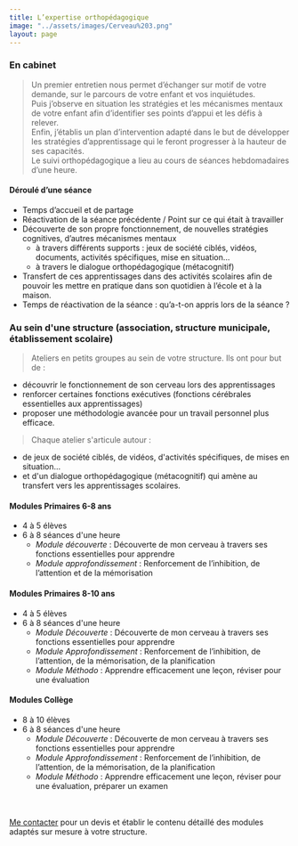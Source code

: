 ```yaml
---
title: L’expertise orthopédagogique
image: "../assets/images/Cerveau%203.png"
layout: page
---
```

### En cabinet
>Un premier entretien nous permet d’échanger sur motif de votre demande, sur le parcours
de votre enfant et vos inquiétudes.<br>
>Puis j’observe en situation les stratégies et les mécanismes mentaux de votre
enfant afin d’identifier ses points d’appui et les défis à relever.<br>
>Enfin, j’établis un plan d’intervention adapté dans le but de développer les
stratégies d’apprentissage qui le feront progresser à la hauteur de ses capacités.<br>
Le suivi orthopédagogique a lieu au cours de séances hebdomadaires d’une heure.

#### Déroulé d’une séance
* Temps d’accueil et de partage
* Réactivation de la séance précédente / Point sur ce qui était à travailler
* Découverte de son propre fonctionnement, de nouvelles stratégies cognitives, d’autres mécanismes mentaux<br>
    * à travers différents supports : jeux de société ciblés, vidéos, documents, activités spécifiques, mise en situation…
    * à travers le dialogue orthopédagogique (métacognitif)
* Transfert de ces apprentissages dans des activités scolaires afin de pouvoir les mettre en pratique dans son quotidien à l’école et à la maison.
* Temps de réactivation de la séance : qu’a-t-on appris lors de la séance ?

### Au sein d'une structure (association, structure municipale, établissement scolaire)
>Ateliers en petits groupes au sein de votre structure. Ils ont pour but de : 
* découvrir le fonctionnement de son cerveau lors des apprentissages
* renforcer certaines fonctions exécutives (fonctions cérébrales essentielles aux apprentissages) 
* proposer une méthodologie avancée pour un travail personnel plus efficace. 
>
>Chaque atelier s'articule autour :
* de jeux de société ciblés, de vidéos, d'activités spécifiques, de mises en situation... 
* et d'un dialogue orthopédagogique (métacognitif) qui amène au transfert vers les apprentissages scolaires.

#### Modules Primaires 6-8 ans
* 4 à 5 élèves
* 6 à 8 séances d'une heure<br>
    * _Module découverte_ : Découverte de mon cerveau à travers ses fonctions essentielles pour apprendre
    * _Module approfondissement_ : Renforcement de l’inhibition, de l’attention et de la mémorisation


#### Modules Primaires 8-10 ans
* 4 à 5 élèves
* 6 à 8 séances d'une heure<br>
    * _Module Découverte_ : Découverte de mon cerveau à travers ses fonctions essentielles pour apprendre
    * _Module Approfondissement_ : Renforcement de l’inhibition, de l’attention, de la mémorisation, de la planification
    * _Module Méthodo_ : Apprendre efficacement une leçon, réviser pour une évaluation


#### Modules Collège
* 8 à 10 élèves
* 6 à 8 séances d'une heure<br>
    * _Module Découverte_ : Découverte de mon cerveau à travers ses fonctions essentielles pour apprendre
    * _Module Approfondissement_ : Renforcement de l’inhibition, de l’attention, de la mémorisation, de la planification
    * _Module Méthodo_ : Apprendre efficacement une leçon, réviser pour une évaluation, préparer un examen
    <br>
    <br>


[Me contacter]({{site.url}}{{site.baseurl}}/#contact) pour un devis et établir le contenu détaillé des modules adaptés sur mesure à votre structure.